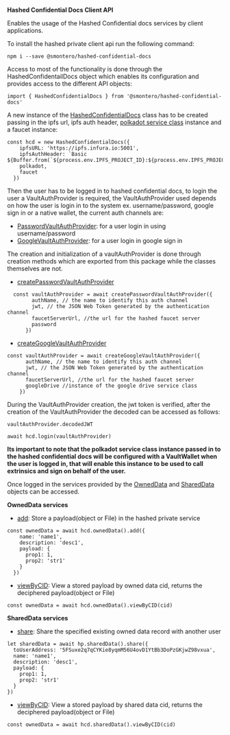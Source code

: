 **Hashed Confidential Docs Client API**

Enables the usage of the Hashed Confidential docs services by client applications.

To install the hashed private client api run the following command:

`npm i --save @smontero/hashed-confidential-docs`

Access to most of the functionality is done through the HashedConfidentailDocs object which enables its configuration and provides access to the different API objects:

`import { HashedConfidentialDocs } from '@smontero/hashed-confidential-docs'`



A new instance of the [HashedConfidentialDocs](https://github.com/hashed-io/hashed-confidential-docs-client-api/blob/015b59837eb8c0117fecb0c6323053d605a6f5fd/src/HashedConfidentialDocs.js#L7) class has to be created passing in the 
ipfs url, ipfs auth header, [polkadot service class](https://github.com/hashed-io/hashed-confidential-docs-client-api/blob/f3a4bca9c3fe3201ebecc23985f4cf7fa78e8897/src/service/Polkadot.js#L13) instance and a faucet instance:

```
const hcd = new HashedConfidentialDocs({
    ipfsURL: 'https://ipfs.infura.io:5001',
    ipfsAuthHeader: `Basic ${Buffer.from(`${process.env.IPFS_PROJECT_ID}:${process.env.IPFS_PROJECT_SECRET}`).toString('base64')}`,
    polkadot,
    faucet
  })
```

Then the user has to be logged in to hashed confidential docs, to login the user a VaultAuthProvider is required, the VaultAuthProvider used depends on how the user is login in to the system ex. username/password, google sign in or a native wallet, the current auth channels are:

- [PasswordVaultAuthProvider](https://github.com/hashed-io/hashed-confidential-docs-client-api/blob/f3a4bca9c3fe3201ebecc23985f4cf7fa78e8897/src/model/auth-providers/PasswordVaultAuthProvider.js#L8): for a user login in using username/password
- [GoogleVaultAuthProvider](https://github.com/hashed-io/hashed-confidential-docs-client-api/blob/f3a4bca9c3fe3201ebecc23985f4cf7fa78e8897/src/model/auth-providers/GoogleVaultAuthProvider.js#L11): for a user login in google sign in

The creation and initialization of a vaultAuthProvider is done through creation methods which are exported from this package while the classes themselves are not. 

- [createPasswordVaultAuthProvider](https://github.com/hashed-io/hashed-confidential-docs-client-api/blob/f3a4bca9c3fe3201ebecc23985f4cf7fa78e8897/src/model/auth-providers/PasswordVaultAuthProvider.js#L8)
```
  const vaultAuthProvider = await createPasswordVaultAuthProvider({
        authName, // the name to identify this auth channel
        jwt, // the JSON Web Token generated by the authentication channel
        faucetServerUrl, //the url for the hashed faucet server
        password
      })
```
- [createGoogleVaultAuthProvider](https://github.com/hashed-io/hashed-confidential-docs-client-api/blob/f3a4bca9c3fe3201ebecc23985f4cf7fa78e8897/src/model/auth-providers/GoogleVaultAuthProvider.js#L11)
```
const vaultAuthProvider = await createGoogleVaultAuthProvider({
      authName, // the name to identify this auth channel
      jwt, // the JSON Web Token generated by the authentication channel
      faucetServerUrl, //the url for the hashed faucet server
      googleDrive //instance of the google drive service class
    })
```

During the VaultAuthProvider creation, the jwt token is verified, after the creation of the VaultAuthProvider the decoded can be accessed as follows:

`vaultAuthProvider.decodedJWT`

`await hcd.login(vaultAuthProvider)`

**Its important to note that the polkadot service class instance passed in to the hashed confidential docs will be configured with a VaultWallet when the user is logged in, that will enable this instance to be used to call extrinsics and sign on behalf of the user.**

Once logged in the services provided by the [OwnedData](https://github.com/hashed-io/hashed-confidential-docs-client-api/blob/015b59837eb8c0117fecb0c6323053d605a6f5fd/src/model/OwnedData.js#L5) and [SharedData](https://github.com/hashed-io/hashed-confidential-docs-client-api/blob/015b59837eb8c0117fecb0c6323053d605a6f5fd/src/model/SharedData.js#L7) objects can be accessed.  

**OwnedData services**

* [add](https://github.com/hashed-io/hashed-confidential-docs-client-api/blob/015b59837eb8c0117fecb0c6323053d605a6f5fd/src/model/OwnedData.js#L57): Store a payload(object or File) in the hashed private service

```
const ownedData = await hcd.ownedData().add({
    name: 'name1',
    description: 'desc1',
    payload: {
      prop1: 1,
      prop2: 'str1'
    }
  })
```


* [viewByCID](https://github.com/hashed-io/hashed-confidential-docs-client-api/blob/015b59837eb8c0117fecb0c6323053d605a6f5fd/src/model/OwnedData.js#L105): View a stored payload by owned data cid, returns the deciphered payload(object or File)

```
const ownedData = await hcd.ownedData().viewByCID(cid)
```

**SharedData services**

* [share](https://github.com/hashed-io/hashed-confidential-docs-client-api/blob/015b59837eb8c0117fecb0c6323053d605a6f5fd/src/model/SharedData.js#L63): Share the specified existing owned data record with another user

```
let sharedData = await hp.sharedData().share({
  toUserAddress: '5FSuxe2q7qCYKie8yqmM56U4ovD1YtBb3DoPzGKjwZ98vxua',
  name: 'name1',
  description: 'desc1',
  payload: {
    prop1: 1,
    prop2: 'str1'
  }
})
```

* [viewByCID](https://github.com/hashed-io/hashed-confidential-docs-client-api/blob/015b59837eb8c0117fecb0c6323053d605a6f5fd/src/model/SharedData.js#L102): View a stored payload by shared data cid, returns the deciphered payload(object or File)

```
const ownedData = await hcd.sharedData().viewByCID(cid)
```